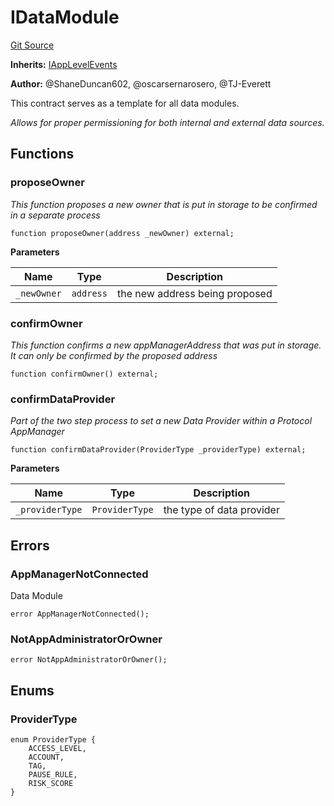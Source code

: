 # IDataModule
[Git Source](https://github.com/thrackle-io/tron/blob/bcbcc01a5b28a551282aabeb3b2db849eb2ab94f/src/client/application/data/IDataModule.sol)

**Inherits:**
[IAppLevelEvents](/src/common/IEvents.sol/interface.IAppLevelEvents.md)

**Author:**
@ShaneDuncan602, @oscarsernarosero, @TJ-Everett

This contract serves as a template for all data modules.

*Allows for proper permissioning for both internal and external data sources.*


## Functions
### proposeOwner

*This function proposes a new owner that is put in storage to be confirmed in a separate process*


```solidity
function proposeOwner(address _newOwner) external;
```
**Parameters**

|Name|Type|Description|
|----|----|-----------|
|`_newOwner`|`address`|the new address being proposed|


### confirmOwner

*This function confirms a new appManagerAddress that was put in storage. It can only be confirmed by the proposed address*


```solidity
function confirmOwner() external;
```

### confirmDataProvider

*Part of the two step process to set a new Data Provider within a Protocol AppManager*


```solidity
function confirmDataProvider(ProviderType _providerType) external;
```
**Parameters**

|Name|Type|Description|
|----|----|-----------|
|`_providerType`|`ProviderType`|the type of data provider|


## Errors
### AppManagerNotConnected
Data Module


```solidity
error AppManagerNotConnected();
```

### NotAppAdministratorOrOwner

```solidity
error NotAppAdministratorOrOwner();
```

## Enums
### ProviderType

```solidity
enum ProviderType {
    ACCESS_LEVEL,
    ACCOUNT,
    TAG,
    PAUSE_RULE,
    RISK_SCORE
}
```

